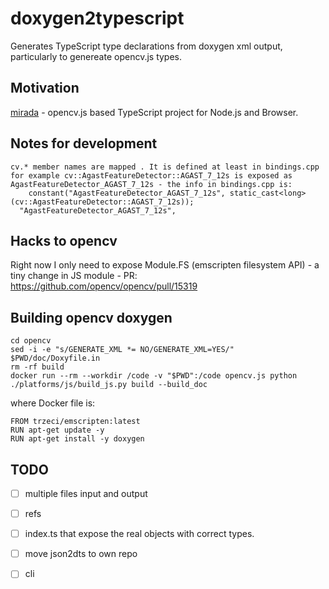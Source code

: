 # doxygen2typescript

Generates TypeScript type declarations from doxygen xml output, particularly to genereate opencv.js types.

## Motivation

[mirada](https://www.npmjs.com/package/mirada) - opencv.js based TypeScript project for Node.js and Browser.

## Notes for development 

```
cv.* member names are mapped . It is defined at least in bindings.cpp
for example cv::AgastFeatureDetector::AGAST_7_12s is exposed as AgastFeatureDetector_AGAST_7_12s - the info in bindings.cpp is:
    constant("AgastFeatureDetector_AGAST_7_12s", static_cast<long>(cv::AgastFeatureDetector::AGAST_7_12s));
  "AgastFeatureDetector_AGAST_7_12s",
```

## Hacks to opencv

Right now I only need to expose Module.FS (emscripten filesystem API) - a tiny change in JS module - PR: https://github.com/opencv/opencv/pull/15319

## Building opencv doxygen

```
cd opencv
sed -i -e "s/GENERATE_XML *= NO/GENERATE_XML=YES/" $PWD/doc/Doxyfile.in
rm -rf build 
docker run --rm --workdir /code -v "$PWD":/code opencv.js python ./platforms/js/build_js.py build --build_doc
```

where Docker file is:

```
FROM trzeci/emscripten:latest
RUN apt-get update -y
RUN apt-get install -y doxygen
```

## TODO 
- [ ] multiple files input and output
- [ ] refs
- [ ] index.ts that expose the real objects with correct types.
- [ ] move json2dts to own repo
- [ ] cli


